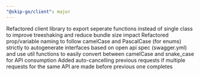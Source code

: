 ```yaml
---
"@skip-go/client": major
---
```


Refactored client library to export seperate functions instead of single class to improve treeshaking and reduce bundle size impact
Refactored prop/variable naming to follow camelCase and PascalCase (for enums) strictly to autogenerate interfaces based on open api spec (swagger.yml) and use util functions to easily convert between camelCase and snake_case for API consumption
Added auto-cancelling previous requests if multiple requests for the same API are made before previous one completes